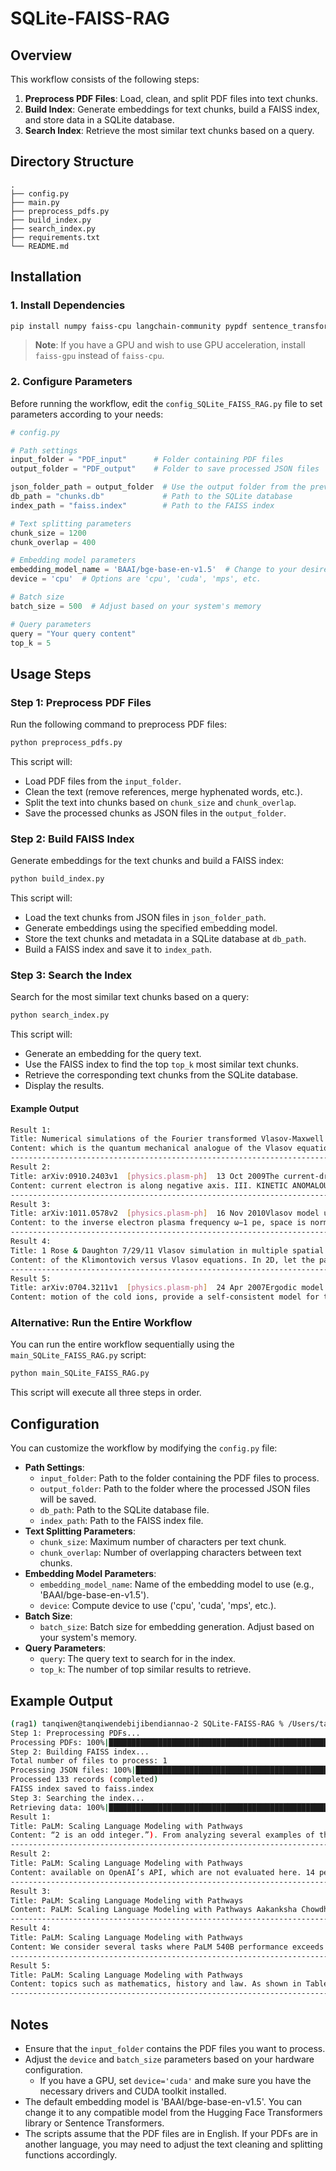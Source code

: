 # SQLite-FAISS-RAG


## Overview

This workflow consists of the following steps:

1. **Preprocess PDF Files**: Load, clean, and split PDF files into text chunks.
2. **Build Index**: Generate embeddings for text chunks, build a FAISS index, and store data in a SQLite database.
3. **Search Index**: Retrieve the most similar text chunks based on a query.

## Directory Structure

```
.
├── config.py  
├── main.py  
├── preprocess_pdfs.py  
├── build_index.py  
├── search_index.py  
├── requirements.txt  
└── README.md  
```

## Installation

### 1. Install Dependencies

```bash
pip install numpy faiss-cpu langchain-community pypdf sentence_transformers tqdm
```

> **Note**: If you have a GPU and wish to use GPU acceleration, install `faiss-gpu` instead of `faiss-cpu`.

### 2. Configure Parameters

Before running the workflow, edit the `config_SQLite_FAISS_RAG.py` file to set parameters according to your needs:

```python
# config.py

# Path settings  
input_folder = "PDF_input"      # Folder containing PDF files  
output_folder = "PDF_output"    # Folder to save processed JSON files  

json_folder_path = output_folder  # Use the output folder from the previous step  
db_path = "chunks.db"             # Path to the SQLite database  
index_path = "faiss.index"        # Path to the FAISS index  

# Text splitting parameters  
chunk_size = 1200  
chunk_overlap = 400  

# Embedding model parameters  
embedding_model_name = 'BAAI/bge-base-en-v1.5'  # Change to your desired model  
device = 'cpu'  # Options are 'cpu', 'cuda', 'mps', etc.  

# Batch size  
batch_size = 500  # Adjust based on your system's memory  

# Query parameters  
query = "Your query content"  
top_k = 5  
```

## Usage Steps

### Step 1: Preprocess PDF Files

Run the following command to preprocess PDF files:

```bash
python preprocess_pdfs.py
```

This script will:

- Load PDF files from the `input_folder`.
- Clean the text (remove references, merge hyphenated words, etc.).
- Split the text into chunks based on `chunk_size` and `chunk_overlap`.
- Save the processed chunks as JSON files in the `output_folder`.

### Step 2: Build FAISS Index

Generate embeddings for the text chunks and build a FAISS index:

```bash
python build_index.py
```

This script will:

- Load the text chunks from JSON files in `json_folder_path`.
- Generate embeddings using the specified embedding model.
- Store the text chunks and metadata in a SQLite database at `db_path`.
- Build a FAISS index and save it to `index_path`.

### Step 3: Search the Index

Search for the most similar text chunks based on a query:

```bash
python search_index.py
```

This script will:

- Generate an embedding for the query text.
- Use the FAISS index to find the top `top_k` most similar text chunks.
- Retrieve the corresponding text chunks from the SQLite database.
- Display the results.

#### Example Output

```bash
Result 1:
Title: Numerical simulations of the Fourier transformed Vlasov-Maxwell system in higher
Content: which is the quantum mechanical analogue of the Vlasov equation for classical particles. Contents I. Introduction 2 II. The Vlasov-Maxwell system of equations 3 A. The Fourier transformed Vlasov equation 4 B. Invariants of the Vlasov-Maxwell system 4 C. The electrodynamic scalar and vector potentials 5 D. The reduction of spatial and velocity dimensions 6 III. Properties of the Vlasov equation 7 A. The ﬁlamentation in velocity space and the numerical recurrence eﬀect 8 B. Outﬂow boundary conditions in Fourier transformed velocity space 11 C. The relation between the outﬂow boundary condition and the Hilbert transform 13 IV. The numerical aspects of the Fourier transformed Vlasov equation 14 A. Numerical approximations of the one-dimensional Vlasov equation 14 B. The numerical representation of particle velocities 16 C. The choice of domain and grid sizes 17 D. One-dimensional simulations of electron and ion holes 18 V. The two-dimensional Vlasov equation 19 A. The two-dimensional Vlasov-Poisson system 21 B. Outﬂow boundary conditions in Fourier transformed velocity space 22 C. Electron Bernstein and upper hybrid waves in magnetized plasmas 23
--------------------------------------------------------------------------------
Result 2:
Title: arXiv:0910.2403v1  [physics.plasm-ph]  13 Oct 2009The current-driven anomalous transports in multi-ﬂuid and
Content: current electron is along negative axis. III. KINETIC ANOMALOUS TRANSPORT FROM VLASOV SIMULATION In collisionless plasma the momentum transport among species is via wa ve-particle interaction, which is simply a manifestation of particle resonance with w aves of close phase velocity orviceversa. Inkinetic description, physics rangingfroms mall scaleparticlemotion to large scale plasma collective motion is included in the the Vlasov equat ion. For the electrostatic case considered here, i.e. in the nonrelativist ic zero-magnetic ﬁeld limit, the Vlasov-Poisson equation for sepcies αis ∂fα ∂t+⃗ v·∂fα ∂⃗ x+qα⃗E mα·∂fα ∂⃗ v= 0 7 The above equation neglects the binary collision term. The absence o f classic collision indicates that, in the higher moment expressions of the Vlasov equa tion, the momentum and energy conversion between species is via wave-particle interac tions. To study the momentum and energy dissipation of beams, a 1-dimens ional periodic boundaryconditionisapplied. Thesimulationdomainisset X= [−40c/ωpe,40c/ωpe], which is an intermediate length between kinetic and ﬂuid scales. The velocity ratios between two
--------------------------------------------------------------------------------
Result 3:
Title: arXiv:1011.0578v2  [physics.plasm-ph]  16 Nov 2010Vlasov model using kinetic phase point trajectories
Content: to the inverse electron plasma frequency ω−1 pe, space is normalized to the Debye length λD, and velocity is normalized to the electron thermal speed vTe=λDωpe. Ions are taken to be motionless, and their only role is to provide a uniform, neutralizing background. Furthermore, periodic boundary conditions are assumed in x. As it was mentioned, the present solution of Vlasov equation is based on following the phase points trajectories along which phase-space DF is constant. In order to obtain the phase point trajectory one has to solve the characteristics of the Vlasov equation, dxp/dt=vp, dvp/dt=−Ep, where subscript “ p” stands for “phase point”. Let us ﬁrst begin with the free streaming part (the advection term) of the Vlasov equation, ∂tf+ v∂xf= 0, through the following example. The solution of the advection part at a time tis given as a function of the initial condition by the relation f(x,v,t) =f(x−vt,v,0). If we consider an initial Maxwellian distribution perturbed by a small perturbation,f(x,v,0) = 1/√ 2πexp(−v2/2)[1+ǫcos(kx)], then the charge density (∫+∞ −∞fdv−1) will be given by ρ(x,t) = exp( −k2t2)ǫcos(kx) . The analytical solu-
--------------------------------------------------------------------------------
Result 4:
Title: 1 Rose & Daughton 7/29/11 Vlasov simulation in multiple spatial dimensions  Harvey A. Rose*† and William Daughton†   A long-standing challenge encountered in modeling plasma dynamics is achieving practical Vlasov equation simulation in multiple spatial dimensions over large length and time scales. While direct multi-dimension Vlasov simulation methods using adaptive mesh methods [J. W. Banks et al., Physics of Plasmas 18, no. 5 (2011): 052102; B. I. Cohen et al., November 10, 2010, http://meetings.aps.org/link/BAPS.2010.DPP.NP9.142] have recently shown promising results, in this paper we present an alternative, the Vlasov Multi Dimensional (VMD) model, that is specifically designed to take advantage of solution properties in regimes when plasma waves are confined to a narrow cone, as may be the case for stimulated Raman scatter in large optic f# laser beams. Perpendicular grid spacing large compared to a Debye length is then possible without instability, enabling an order 10 decrease in required computational resources compared to standard particle in cell (PIC) methods in 2D, with another reduction of that order in 3D.  Further advantage compared to PIC methods accrues in regimes where particle noise is an issue. VMD and PIC results in a 2D model of localized Langmuir waves are in qualitative agreement.   PACS 52.65.-y, 52.65.Ff , 52.38.-r, 52.35.-g   I. INTRODUCTION Particle trapping as manifested in equilibrium plasma configurations such as Bernstein-Greene-Kruskal modes1, and its far from equilibrium counterpart, plasma wave breaking2, are the essence of what distinguishes the kinetic from the fluid plasma regimes. In the collisionless regime, as described by the Vlasov equation3, Particle-In-Cell (PIC) simulation methods4 have long been a standard computational tool that manifests these phenomena. However, in some regimes, excess electric field fluctuations due to “particle noise” leads to unphysical solution properties. For example, recently it has been determined5, 6 that many more PIC simulation particles (in 2D, typically the order of 512 particles per Debye length squared) are required than had been expected in                                                 *New Mexico Consortium, Los Alamos, New Mexico 87544, USA     hrose@newmexicoconsortium.org † Los Alamos National Laboratory, Los Alamos, New Mexico 87545, USA
Content: of the Klimontovich versus Vlasov equations. In 2D, let the parallel direction be “z”, and the unique perpendicular direction “x”. Formally initialize the Vlasov equation, Eq. , with the singular equilibrium, g0x,z,vx,vz()=12δvx−u()+δvx+u()⎡⎣⎤⎦f0vz(). Alternatively this equilibrium may be represented, non-singularly, in VMD notation, Eq. , with the index “i” taking on the two values, denoted by “+” and “-”, f±()0=f02,u±⊥()0=±u Electrostatic fluctuations about g0, varying as expik⋅x−ωt()=expikxx+kz−ωt(), and evolving as per the linearized Vlasov equation, satisfy the standard form dispersion relation, 1=g0k⋅v−ω()2dv∫∫ A uniform, static, charge neutralizing ion species is assumed. Substitute for g0 as given by Eq. to obtain 4k2cos2θ=′Zζ−2()+′Zζ+2() ζ±cosθ=vφ±usinθ Z is the plasma dispersion function25, vφ is the phase velocity,vφ=ωk, and tanθ=kxkz. As θ→0 (parallel propagation), u becomes irrelevant and the standard25
--------------------------------------------------------------------------------
Result 5:
Title: arXiv:0704.3211v1  [physics.plasm-ph]  24 Apr 2007Ergodic model for the expansion of spherical nanoplasmas
Content: motion of the cold ions, provide a self-consistent model for the collis ionless expansion of a ﬁnite-size plasma in the case of spherical symmetry. In kinetic theory, there is a precise relationship between time scales and the proper number of parameters to be used to describe correctly a given phe nomenon: in the case of the plasma expansion, the VP system for feandfiallows one to follow precisely the expansion dynamics on the time scale of the fastest particles; t o study the ion expansion, a quasi-equilibrium model, Eqs. -, can be used, in whic h the stationary solution of the Vlasov equation for the electrons is employed. In fac t, as the Vlasov model is noncollisional, it does not contain a physical mechanism leading towar ds the equilibrium (the equations are time-reversible). To justify the use of the equilibrium distribution f(r,v) =f[H(r,v),L(r,v)], one must suppose that the stationary solution of Vlasov equation is a good representation of the real electron distribution , once high-frequency ﬂuctuations are eliminated; formally, this can be performed by introduc ing a dissipation mech-
```

### Alternative: Run the Entire Workflow

You can run the entire workflow sequentially using the `main_SQLite_FAISS_RAG.py` script:

```bash
python main_SQLite_FAISS_RAG.py
```

This script will execute all three steps in order.

## Configuration

You can customize the workflow by modifying the `config.py` file:

- **Path Settings**:  
  - `input_folder`: Path to the folder containing the PDF files to process.  
  - `output_folder`: Path to the folder where the processed JSON files will be saved.  
  - `db_path`: Path to the SQLite database file.  
  - `index_path`: Path to the FAISS index file.  
- **Text Splitting Parameters**:  
  - `chunk_size`: Maximum number of characters per text chunk.  
  - `chunk_overlap`: Number of overlapping characters between text chunks.  
- **Embedding Model Parameters**:  
  - `embedding_model_name`: Name of the embedding model to use (e.g., 'BAAI/bge-base-en-v1.5').  
  - `device`: Compute device to use ('cpu', 'cuda', 'mps', etc.).  
- **Batch Size**:  
  - `batch_size`: Batch size for embedding generation. Adjust based on your system's memory.  
- **Query Parameters**:  
  - `query`: The query text to search for in the index.  
  - `top_k`: The number of top similar results to retrieve.  

## Example Output

```bash
(rag1) tanqiwen@tanqiwendebijibendiannao-2 SQLite-FAISS-RAG % /Users/tanqiwen/Documents/rag1/bin/python /Users/tanqiwen/Documents/SQLite-FAISS-RAG/main_SQLite_FAISS_RAG.py
Step 1: Preprocessing PDFs...
Processing PDFs: 100%|███████████████████████████████████████████████████████████████████████████████████████████████████████████████████████████| 1/1 [00:00<00:00,  1.33it/s]
Step 2: Building FAISS index...
Total number of files to process: 1
Processing JSON files: 100%|███████████████████████████████████████████████████████████████████████████████████████████████████████████████████| 1/1 [00:00<00:00, 1615.06it/s]
Processed 133 records (completed)
FAISS index saved to faiss.index
Step 3: Searching the index...
Retrieving data: 100%|████████████████████████████████████████████████████████████████████████████████████████████████████████████████████████| 5/5 [00:00<00:00, 33554.43it/s]
Result 1:
Title: PaLM: Scaling Language Modeling with Pathways
Content: “2 is an odd integer.”). From analyzing several examples of this task, it seems that all PaLM models (and the human asked to solve the task) have diﬃculty in cases where the assumption is incorrect, even though the instructions state that the correctness of the assumption is irrelevant. In Figure 6 we show the distribution of improvement over tasks, when comparing PaLM 540B to the average performance score of human evaluations. We can see that although PaLM 540B outperforms the average human performance on aggregate, the average human performance is still higher than PaLM 540B on 35% of the individual tasks (see examples in Table 43 in the appendix). This indicates that there is still signiﬁcant room for improvement on BIG-bench. We consider several tasks where PaLM 540B performance exceeds the average human performance (see detailed results in Table 42 in the appendix). We observe that few of these tasks exhibit PaLM’s ability to perform well across many languages, for example, persian idioms and swedish togerman proverbs , where the pool of humans who evaluated these tasks may not be well-versed in all languages. One of
--------------------------------------------------------------------------------
Result 2:
Title: PaLM: Scaling Language Modeling with Pathways
Content: available on OpenAI’s API, which are not evaluated here. 14 performance. Figure 3-right presents PaLM results on the BIG-bench textual task collection (150 tasks), which has similar performance characteristics. 10810910101011 Model Parameters (Non-Embedding)020406080Normalized Preferred Metric (Avg.) Performance on 58 Tasks Gopher 5-shot Chinchilla 5-shot GPT-3 0-shot GPT-3 1-shot PaLM 0-shot PaLM 1-shot PaLM 5-shot Human (Avg.) Human (Best) 10101011 Model Parameters (Non-Embedding)01020304050607080Normalized Preferred Metric (Avg.) Performance on 150 Tasks PaLM 0-shot PaLM 1-shot PaLM 5-shot Human (Avg.) Human (Best) Figure 3: BIG-bench evaluation of PaLM. (left) Evaluation of PaLM, GPT-3, Gopher, and Chinchilla. Previous models have only evaluated on a subset of tasks, so this graph shows aggregate results on the 58 tasks which all three models have evaluated on. (right) Evaluation of PaLM on a larger set of 150 BIG-bench tasks. For each task, the results of its preferred metric are used. The results are normalized by setting the maximum score to 100 and the random chance score to 0 for multiple-choice tasks, so that they are negative
--------------------------------------------------------------------------------
Result 3:
Title: PaLM: Scaling Language Modeling with Pathways
Content: PaLM: Scaling Language Modeling with Pathways Aakanksha Chowdhery∗Sharan Narang∗Jacob Devlin∗ Maarten Bosma Gaurav Mishra Adam Roberts Paul Barham Hyung Won Chung Charles Sutton Sebastian Gehrmann Parker Schuh Kensen Shi Sasha Tsvyashchenko Joshua Maynez Abhishek Rao†Parker Barnes Yi Tay Noam Shazeer‡Vinodkumar Prabhakaran Emily Reif Nan Du Ben Hutchinson Reiner Pope James Bradbury Jacob Austin Michael Isard Guy Gur-Ari Pengcheng Yin Toju Duke Anselm Levskaya Sanjay Ghemawat Sunipa Dev Henryk Michalewski Xavier Garcia Vedant Misra Kevin Robinson Liam Fedus Denny Zhou Daphne Ippolito David Luan‡Hyeontaek Lim Barret Zoph Alexander Spiridonov Ryan Sepassi David Dohan Shivani Agrawal Mark Omernick Andrew M. Dai Thanumalayan Sankaranarayana Pillai Marie Pellat Aitor Lewkowycz Erica Moreira Rewon Child Oleksandr Polozov†Katherine Lee Zongwei Zhou Xuezhi Wang Brennan Saeta Mark Diaz Orhan Firat Michele Catasta†Jason Wei Kathy Meier-Hellstern Douglas Eck Jeﬀ Dean Slav Petrov Noah Fiedel Google Research Abstract Large language models have been shown to achieve remarkable performance across a variety of natural
--------------------------------------------------------------------------------
Result 4:
Title: PaLM: Scaling Language Modeling with Pathways
Content: We consider several tasks where PaLM 540B performance exceeds the average human performance (see detailed results in Table 42 in the appendix). We observe that few of these tasks exhibit PaLM’s ability to perform well across many languages, for example, persian idioms and swedish togerman proverbs , where the pool of humans who evaluated these tasks may not be well-versed in all languages. One of the tasks, periodic elements , is memorization-heavy, thereby leveraging memorization capability of large language models. Most other tasks, such as common morpheme ,sufficient information , and logical args , emphasize impressive natural language processing capabilities of PaLM 540B. To illustrate this point further, we consider the cause andeffect task, which asks the model to determine which of two presented events 17 100 75 50 25 0255075100Preferred Metric DeltaPaLM 540b 5-shot vs. Human (Avg.): 150 BIG-bench Tasks PaLM 540b > Human (Avg.) Human (Avg.) > PaLM 540bFigure 6: Distribution of score diﬀerence in “normalized preferred metric” between PaLM 540B and the average human performance across all 150 BIG-bench text tasks. Positive numbers (blue) indicate that PaLM
--------------------------------------------------------------------------------
Result 5:
Title: PaLM: Scaling Language Modeling with Pathways
Content: topics such as mathematics, history and law. As shown in Table 6, PaLM 540B improves the average score of MMLU benchmark by ≈2 points. PaLM 540B outperforms the Chinchilla model on all the categories except the category for Other tasks. Model Average Humanities STEM Social Sciences Other Chinchilla 70B (Prior SOTA) 67 .5 63 .6 54 .9 79 .3 73.9 PaLM 8B 25 .3 25 .6 23 .8 24 .1 27 .8 PaLM 62B 53 .7 59 .5 41 .9 62 .7 55 .8 PaLM 540B 69.3 77.0 55.6 81.0 69.6 Table 6: Results (5-shot) of Chinchilla (Hoﬀmann et al., 2022) and PaLM models on the MMLU (Hendrycks et al., 2021) benchmark. Chinchilla represents the prior state of the art results on this benchmark. The results are reported on the test set of each of the tasks. 6.1.2 Finetuning We conduct ﬁnetuning experiments for the PaLM model on the SuperGLUE benchmark. PaLM is ﬁnetuned with 5×10−5learning rate using the Adafactor optimizer, with a batch size of 32. PaLM converges typically in less than 15K steps of ﬁnetuning. Table 7 reports the validation results on ﬁnetuning on task-proportionate mixture of SuperGLUE tasks. On SuperGLUE, we compare with state-of-the-art models such as T5-11B (Raﬀel et al., 2020) and ST-MoE-32B
--------------------------------------------------------------------------------
```

## Notes

- Ensure that the `input_folder` contains the PDF files you want to process.
- Adjust the `device` and `batch_size` parameters based on your hardware configuration.  
  - If you have a GPU, set `device='cuda'` and make sure you have the necessary drivers and CUDA toolkit installed.  
- The default embedding model is 'BAAI/bge-base-en-v1.5'. You can change it to any compatible model from the Hugging Face Transformers library or Sentence Transformers.  
- The scripts assume that the PDF files are in English. If your PDFs are in another language, you may need to adjust the text cleaning and splitting functions accordingly.  